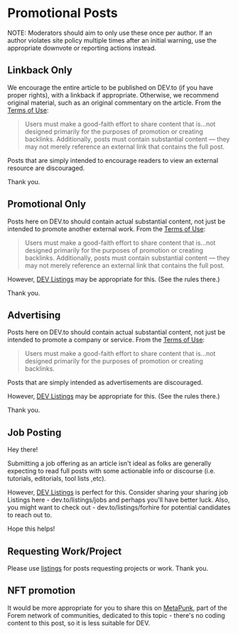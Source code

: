 # Promotional Posts

NOTE: Moderators should aim to only use these once per author. If an author
violates site policy multiple times after an initial warning, use the
appropriate downvote or reporting actions instead.

## Linkback Only

We encourage the entire article to be published on DEV.to (if you have proper rights), with a linkback if appropriate. Otherwise, we recommend original material, such as an original commentary on the article. From the [Terms of Use](https://dev.to/terms):

> Users must make a good-faith effort to share content that is...not designed primarily for the purposes of promotion or creating backlinks. Additionally, posts must contain substantial content — they may not merely reference an external link that contains the full post.

Posts that are simply intended to encourage readers to view an external resource are discouraged.

Thank you.

## Promotional Only

Posts here on DEV.to should contain actual substantial content, not just be intended to promote another external work. From the [Terms of Use](https://dev.to/terms):

> Users must make a good-faith effort to share content that is...not designed primarily for the purposes of promotion or creating backlinks. Additionally, posts must contain substantial content — they may not merely reference an external link that contains the full post.

However, [DEV Listings](https://dev.to/listings) may be appropriate for this.
(See the rules there.)

Thank you.

## Advertising

Posts here on DEV.to should contain actual substantial content, not just be intended to promote a company or service. From the [Terms of Use](https://dev.to/terms):

> Users must make a good-faith effort to share content that is...not designed primarily for the purposes of promotion or creating backlinks.

Posts that are simply intended as advertisements are discouraged.

However, [DEV Listings](https://dev.to/listings) may be appropriate for this.
(See the rules there.)

Thank you.

## Job Posting

Hey there!

Submitting a job offering as an article isn't ideal as folks are generally expecting to read full posts with some actionable info or discourse (i.e. tutorials, editorials, tool lists ,etc).

However, [DEV Listings](https://dev.to/listings) is perfect for this. Consider sharing your sharing job Listings here - dev.to/listings/jobs and perhaps you'll have better luck. Also, you might want to check out - dev.to/listings/forhire for potential candidates to reach out to.

Hope this helps!

## Requesting Work/Project

Please use [listings](https://dev.to/listings) for posts requesting projects or work. Thank you.

## NFT promotion

It would be more appropriate for you to share this on [MetaPunk](https://www.metapunk.to/), part of the Forem network of communities, dedicated to this topic - there's no coding content to this post, so it is less suitable for DEV.

